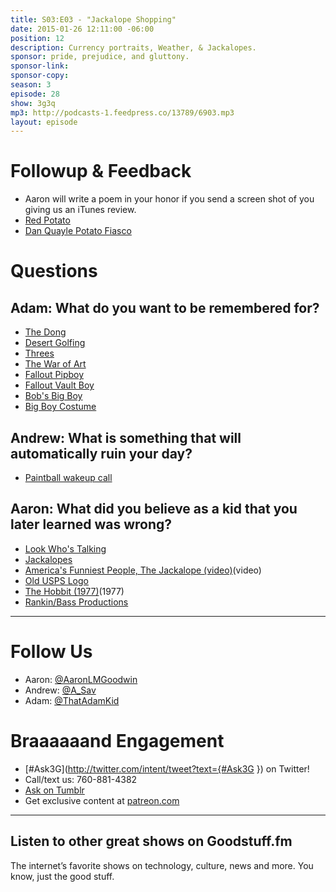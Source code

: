 ```yaml
---
title: S03:E03 - "Jackalope Shopping"
date: 2015-01-26 12:11:00 -06:00
position: 12
description: Currency portraits, Weather, & Jackalopes.
sponsor: pride, prejudice, and gluttony.
sponsor-link: 
sponsor-copy: 
season: 3
episode: 28
show: 3g3q
mp3: http://podcasts-1.feedpress.co/13789/6903.mp3
layout: episode
---
```


# Followup & Feedback
- Aaron will write a poem in your honor if you send a screen shot of you giving us an iTunes review.
- [Red Potato](http://3g3q.co/post/243099651/episode-3-red-potato-in-this-episode-andrew)
- [Dan Quayle Potato Fiasco](http://youtu.be/Wdqbi66oNuI)

# Questions

## Adam: What do you want to be remembered for?
- [The Dong](http://en.wikipedia.org/wiki/Vietnamese_dong)
- [Desert Golfing](https://itunes.apple.com/us/app/desert-golfing/id902062673?mt=8&at=10lrY7)
- [Threes](https://itunes.apple.com/us/app/threes!/id779157948?mt=8&at=10lrY7)
- [The War of Art](http://amzn.com/B007A4SDCG?tag=aar06-20)
- [Fallout Pipboy](http://fallout.wikia.com/wiki/Pip-Boy)
- [Fallout Vault Boy](http://fallout.wikia.com/wiki/Vault_Boy)
- [Bob's Big Boy](http://www.furmanifesto.com/wp-content/uploads/2013/11/bobs-big-boy.jpg)
- [Big Boy Costume](http://www.costume-works.com/bobs_big_boy.html)

## Andrew: What is something that will automatically ruin your day?
- [Paintball wakeup call](http://youtu.be/moDqWGC8rE0)

## Aaron: What did you believe as a kid that you later learned was wrong?
- [Look Who's Talking](http://www.imdb.com/title/tt0097778/)
- [Jackalopes](http://www.ebay.com/bhp/jackalope-taxidermy)
- [America's Funniest People, The Jackalope (video)](http://youtu.be/MN72IOFs4zg)(video)
- [Old USPS Logo](http://www.freevector.com/site_media/preview_images/FreeVector-US-Mail.jpg)
- [The Hobbit (1977)](http://www.imdb.com/title/tt0077687/)(1977)
- [Rankin/Bass Productions](http://en.wikipedia.org/wiki/Rankin/Bass_Productions)

***

# Follow Us

* Aaron: [@AaronLMGoodwin](http://twitter.com/aaronlmgoodwin)
* Andrew: [@A_Sav](http://twitter.com/a_sav)
* Adam: [@ThatAdamKid](http://twitter.com/thatadamkid)

# Braaaaaand Engagement

* [#Ask3G](http://twitter.com/intent/tweet?text={#Ask3G }) on Twitter!
* Call/text us: 760-881-4382
* [Ask on Tumblr](http://3g3q.co/ask)
* Get exclusive content at [patreon.com](http://www.patreon.com/3g3q)

---

## Listen to other great shows on Goodstuff.fm

The internet’s favorite shows on technology, culture, news and more. You know, just the good stuff.
